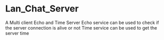 # Lan_Chat_Server
A Multi client Echo and Time Server
Echo service can be used to check if the server connection is alive or not
Time service can be used to get the server time
